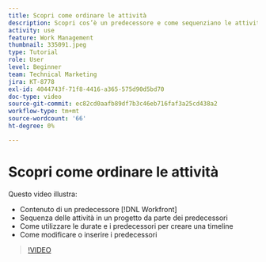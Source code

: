 ```yaml
---
title: Scopri come ordinare le attività
description: Scopri cos’è un predecessore e come sequenziano le attività in un progetto. Poi scopri come utilizzare le durate e i predecessori per creare una timeline.
activity: use
feature: Work Management
thumbnail: 335091.jpeg
type: Tutorial
role: User
level: Beginner
team: Technical Marketing
jira: KT-8778
exl-id: 4044743f-71f8-4416-a365-575d90d5bd70
doc-type: video
source-git-commit: ec82cd0aafb89df7b3c46eb716faf3a25cd438a2
workflow-type: tm+mt
source-wordcount: '66'
ht-degree: 0%

---
```


# Scopri come ordinare le attività

Questo video illustra:

* Contenuto di un predecessore [!DNL  Workfront]
* Sequenza delle attività in un progetto da parte dei predecessori
* Come utilizzare le durate e i predecessori per creare una timeline
* Come modificare o inserire i predecessori

>[!VIDEO](https://video.tv.adobe.com/v/335091/?quality=12&learn=on)

<!---
Learn more urls
There's a lot more you can learn about predecessors, such as dependency type and lag. [!DNL Workfront] recommends getting the basics down first, then pulling those other features into your project planning. If you're curious, here are some articles about additional functionality.
Overview of task predecessors
Create predecessor relationships by chaining tasks
Creating a predecessor relationship on the task list
Overview of lag types
Overview of task dependency types
--->
